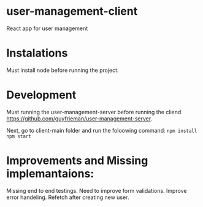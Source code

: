 # user-management-client
React app for user management

# Instalations
Must install node before running the project.

# Development
Must running the user-management-server before running the cliend https://github.com/guyfrieman/user-management-server.

Next, go to client-main folder and run the foloowing command:
`npm install`
`npm start`

# Improvements and Missing implemantaions:
Missing end to end testings.
Need to improve form validations.
Improve error handeling.
Refetch after creating new user.
